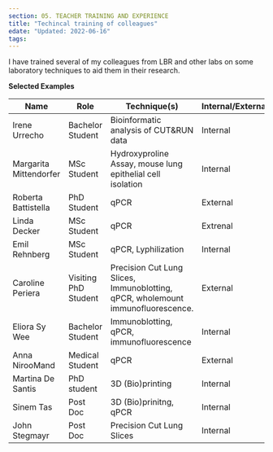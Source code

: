 ```yaml
---
section: 05. TEACHER TRAINING AND EXPERIENCE
title: "Techincal training of colleagues"
edate: "Updated: 2022-06-16"
tags:
---
```


I have trained several of my colleagues from LBR and other labs on some laboratory techniques to aid them in their research.


**Selected Examples**

Name | Role | Technique(s) | Internal/External 
------- | ------- | ------- | -------
Irene Urrecho | Bachelor Student | Bioinformatic analysis of CUT&RUN data | Internal
Margarita Mittendorfer | MSc Student | Hydroxyproline Assay, mouse lung epithelial cell isolation | Internal
Roberta Battistella | PhD Student  | qPCR | External
Linda Decker | MSc Student | qPCR  | Extrenal
Emil Rehnberg | MSc Student | qPCR, Lyphilization | Internal
Caroline Periera | Visiting PhD Student | Precision Cut Lung Slices, Immunoblotting, qPCR, wholemount immunofluorescence. | External
Eliora Sy Wee | Bachelor Student | Immunoblotting, qPCR, immunofluorescence | Internal
Anna NirooMand | Medical Student | qPCR | External
Martina De Santis | PhD student | 3D (Bio)printing | Internal
Sinem Tas | Post Doc | 3D (Bio)prinitng, qPCR | Internal
John Stegmayr | Post Doc | Precision Cut Lung Slices | Internal

